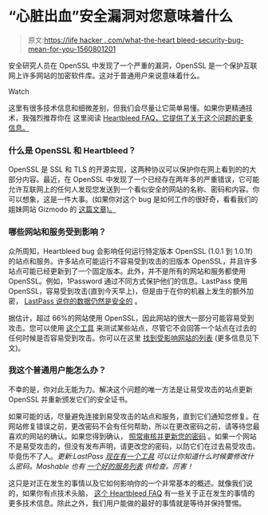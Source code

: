 # “心脏出血”安全漏洞对您意味着什么

> 原文:[https://life hacker . com/what-the-heart bleed-security-bug-mean-for-you-1560801201](https://lifehacker.com/what-the-heartbleed-security-bug-means-for-you-1560801201)

安全研究人员在 OpenSSL 中发现了一个严重的漏洞，OpenSSL 是一个保护互联网上许多网站的加密软件库。这对于普通用户来说意味着什么。

Watch

这里有很多技术信息和细微差别，但我们会尽量让它简单易懂。如果你更精通技术，我强烈推荐你在 这里阅读 [Heartbleed FAQ，它提供了关于这个问题的更多信息。](http://heartbleed.com/)

### 什么是 OpenSSL 和 Heartbleed？

OpenSSL 是 SSL 和 TLS 的开源实现，这两种协议可以保护你在网上看到的的大部分内容。最近，在 OpenSSL 中发现了一个已经存在两年多的严重错误，它可能允许互联网上的任何人发现您发送到一个看似安全的网站的名称、密码和内容。你可以想象，这是一件大事。(如果你对这个 bug 是如何工作的很好奇，看看我们的姐妹网站 Gizmodo 的 [这篇文章)。](https://gizmodo.com/how-heartbleed-works-the-code-behind-the-internets-se-1561341209)

### 哪些网站和服务受到影响？

众所周知，Heartbleed bug 会影响任何运行特定版本 OpenSSL (1.0.1 到 1.0.1f)的站点和服务。许多站点可能运行不容易受到攻击的旧版本 OpenSSL，并且许多站点可能已经更新到了一个固定版本。此外，并不是所有的网站和服务都使用 OpenSSL。例如，1Password 通过不同方式保护他们的信息。LastPass 使用 OpenSSL，容易受到攻击(直到今天早上)，但是由于在你的机器上发生的额外加密， [LastPass 说你的数据仍然是安全的](http://blog.lastpass.com/2014/04/lastpass-and-heartbleed-bug.html) 。

据估计，超过 66%的网站使用 OpenSSL，因此网站的很大一部分可能容易受到攻击。您可以使用 [这个工具](http://filippo.io/Heartbleed/) 来测试某些站点，尽管它不会回答一个站点在过去的任何时候是否容易受到攻击。你可以在这里 [找到受影响网站的列表](https://lifehacker.com/this-list-reveals-the-heartbleed-affected-passwords-to-1561755048) (更多信息见下文)。

### 我这个普通用户能怎么办？

不幸的是，你对此无能为力。解决这个问题的唯一方法是让易受攻击的站点更新 OpenSSL 并重新颁发它们的安全证书。

如果可能的话，尽量避免连接到易受攻击的站点和服务，直到它们通知您修复。在网站修复错误之前，更改密码不会有任何帮助，所以在更改密码之前，请等待您最喜欢的网站的确认。如果您得到确认， [照常审核并更新您的密码](https://lifehacker.com/how-to-audit-and-update-your-passwords-after-a-service-5712907) 。如果一个网站不是易受攻击的，但没有发布声明，请更改您的密码，以防它们在过去易受攻击。毕竟伤不了人。*更新:LastPass* [*现在有一个工具*](http://lifehacker.com/lastpass-now-tells-you-which-heartbleed-affected-passwo-1561522244) *可以让你知道什么时候要修改什么密码。Mashable 也有* [*一个好的服务列表*](https://lifehacker.com/this-list-reveals-the-heartbleed-affected-passwords-to-1561755048) *供检查。厉害！*

这只是对正在发生的事情以及它如何影响你的一个非常基本的概述。就像我们说的，如果你有点技术头脑， [这个 Heartbleed FAQ](http://heartbleed.com/) 有一些关于正在发生的事情的更多技术信息。除此之外，我们用户能做的最好的事情就是等待并保持警惕。